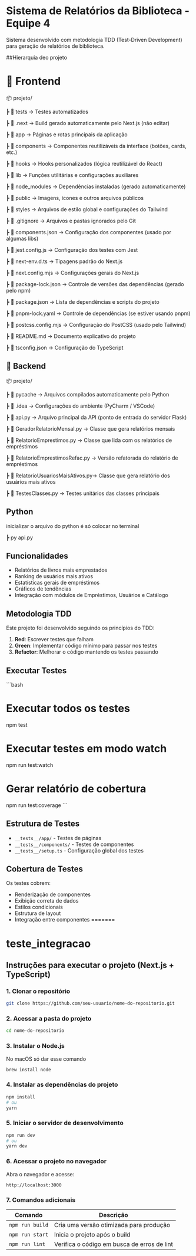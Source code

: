 
# Sistema de Relatórios da Biblioteca - Equipe 4

Sistema desenvolvido com metodologia TDD (Test-Driven Development) para geração de relatórios de biblioteca.

##Hierarquia deo projeto

# 🧩 Frontend 
📦 projeto/

┣ 📂 tests → Testes automatizados

┣ 📂 .next → Build gerado automaticamente pelo Next.js (não editar)

┣ 📂 app → Páginas e rotas principais da aplicação

┣ 📂 components → Componentes reutilizáveis da interface (botões, cards, etc.)

┣ 📂 hooks → Hooks personalizados (lógica reutilizável do React)

┣ 📂 lib → Funções utilitárias e configurações auxiliares

┣ 📂 node_modules → Dependências instaladas (gerado automaticamente)

┣ 📂 public → Imagens, ícones e outros arquivos públicos

┣ 📂 styles → Arquivos de estilo global e configurações do Tailwind

┣ 📜 .gitignore → Arquivos e pastas ignorados pelo Git

┣ 📜 components.json → Configuração dos componentes (usado por algumas libs)

┣ 📜 jest.config.js → Configuração dos testes com Jest

┣ 📜 next-env.d.ts → Tipagens padrão do Next.js

┣ 📜 next.config.mjs → Configurações gerais do Next.js

┣ 📜 package-lock.json → Controle de versões das dependências (gerado pelo npm)

┣ 📜 package.json → Lista de dependências e scripts do projeto

┣ 📜 pnpm-lock.yaml → Controle de dependências (se estiver usando pnpm)

┣ 📜 postcss.config.mjs → Configuração do PostCSS (usado pelo Tailwind)

┣ 📜 README.md → Documento explicativo do projeto

┣ 📜 tsconfig.json → Configuração do TypeScript


## 🐍 Backend
📦 projeto/

┣ 📂 pycache → Arquivos compilados automaticamente pelo Python

┣ 📂 .idea → Configurações do ambiente (PyCharm / VSCode)

┣ 📜 api.py → Arquivo principal da API (ponto de entrada do servidor Flask)

┣ 📜 GeradorRelatorioMensal.py → Classe que gera relatórios mensais

┣ 📜 RelatorioEmprestimos.py → Classe que lida com os relatórios de empréstimos

┣ 📜 RelatorioEmprestimosRefac.py → Versão refatorada do relatório de empréstimos

┣ 📜 RelatorioUsuariosMaisAtivos.py→ Classe que gera relatório dos usuários mais ativos

┣ 📜 TestesClasses.py → Testes unitários das classes principais

## Python
inicializar o arquivo do python é só colocar no terminal

┣ py api.py


## Funcionalidades

- Relatórios de livros mais emprestados
- Ranking de usuários mais ativos
- Estatísticas gerais de empréstimos
- Gráficos de tendências
- Integração com módulos de Empréstimos, Usuários e Catálogo

## Metodologia TDD

Este projeto foi desenvolvido seguindo os princípios do TDD:

1. **Red**: Escrever testes que falham
2. **Green**: Implementar código mínimo para passar nos testes
3. **Refactor**: Melhorar o código mantendo os testes passando

## Executar Testes

\`\`\`bash
# Executar todos os testes
npm test

# Executar testes em modo watch
npm run test:watch

# Gerar relatório de cobertura
npm run test:coverage
\`\`\`

## Estrutura de Testes

- `__tests__/app/` - Testes de páginas
- `__tests__/components/` - Testes de componentes
- `__tests__/setup.ts` - Configuração global dos testes

## Cobertura de Testes

Os testes cobrem:
- Renderização de componentes
- Exibição correta de dados
- Estilos condicionais
- Estrutura de layout
- Integração entre componentes
=======



# teste_integracao

## Instruções para executar o projeto (Next.js + TypeScript)

### 1. Clonar o repositório

```bash
git clone https://github.com/seu-usuario/nome-do-repositorio.git
```

### 2. Acessar a pasta do projeto

```bash
cd nome-do-repositorio
```

### 3. Instalar o Node.js 

No macOS só dar esse comando

```bash
brew install node
```

### 4. Instalar as dependências do projeto

```bash
npm install
# ou
yarn
```

### 5. Iniciar o servidor de desenvolvimento

```bash
npm run dev
# ou
yarn dev
```

### 6. Acessar o projeto no navegador

Abra o navegador e acesse:

```
http://localhost:3000
```

### 7. Comandos adicionais

| Comando         | Descrição                                   |
| --------------- | ------------------------------------------- |
| `npm run build` | Cria uma versão otimizada para produção     |
| `npm run start` | Inicia o projeto após o build               |
| `npm run lint`  | Verifica o código em busca de erros de lint |

